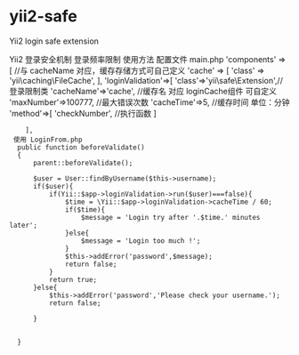 # yii2-safe
Yii2 login  safe extension

Yii2 登录安全机制
登录频率限制
使用方法
    配置文件  main.php
      'components' => [
				  //与 cacheName 对应，缓存存储方式可自己定义
				  'cache' => [
					  'class' => 'yii\caching\FileCache',
				  ],
				  'loginValidation'=>[
					  'class'=>'yii\safe\Extension',//登录限制类
					  'cacheName'=>'cache', //缓存名 对应 loginCache组件 可自定义
					  'maxNumber'=>100777, //最大错误次数
					  'cacheTime'=>5,  //缓存时间 单位：分钟
					  'method'=>[
						  'checkNumber', //执行函数
					]
                          
        ],
     使用 LoginFrom.php
      public function beforeValidate()
      {
          parent::beforeValidate();

          $user = User::findByUsername($this->username);
          if($user){
              if(Yii::$app->loginValidation->run($user)===false){
                  $time = \Yii::$app->loginValidation->cacheTime / 60;
                  if($time){
                      $message = 'Login try after '.$time.' minutes later';
                  }else{
                      $message = 'Login too much !';
                  }
                  $this->addError('password',$message);
                  return false;
              }
              return true;
          }else{
              $this->addError('password','Please check your username.');
              return false;

          }


      }





